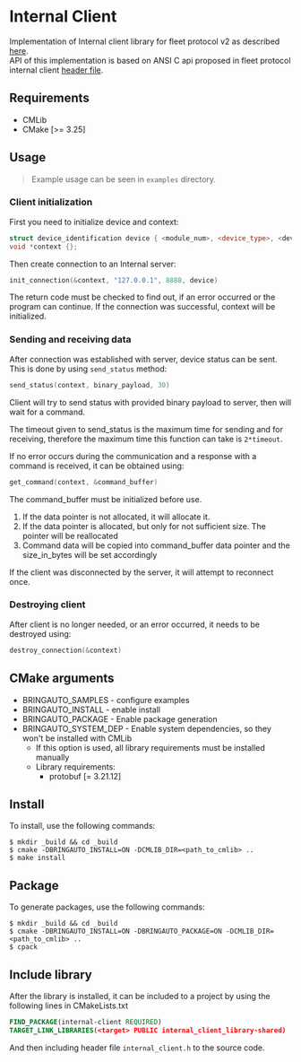 # Internal Client

Implementation of Internal client library for fleet protocol v2 as described
[here](https://docs.google.com/document/d/19h2yEh3DzIizKZc-iHWpUrQIrLyop7FQUBzUi_K9LWY/view).  
API of this implementation is based on ANSI C api proposed in fleet protocol internal client [header file](https://gitlab.bringauto.com/bring-auto/fleet-protocol-v2/fleet-protocol/-/blob/master/lib/module_api/include/internal_client/internal_client.h).


## Requirements

- CMLib
- CMake [>= 3.25] 

## Usage
>Example usage can be seen in `examples` directory.


### Client initialization
First you need to initialize device and context:
```c++
struct device_identification device { <module_num>, <device_type>, <device_role>, <device_name>, <priority>};
void *context {};
```
Then create connection to an Internal server:
```c++
init_connection(&context, "127.0.0.1", 8888, device)
```

The return code must be checked to find out, if an error occurred or the program can continue.
If the connection was successful, context will be initialized.

### Sending and receiving data
After connection was established with server, device status can be sent. This is done by using `send_status` method:
```c++
send_status(context, binary_payload, 30)
```
Client will try to send status with provided binary payload to server, then will wait for a command.

The timeout given to send_status is the maximum time for sending and for receiving, therefore the maximum time this function can take is `2*timeout`.

If no error occurs during the communication and a response with a command is received, it can be obtained using:
```c++
get_command(context, &command_buffer)
```
The command_buffer must be initialized before use. 
1. If the data pointer is not allocated, it will allocate it.
2. If the data pointer is allocated, but only for not sufficient size. The pointer will be reallocated
3. Command data will be copied into command_buffer data pointer and the size_in_bytes will be set accordingly

If the client was disconnected by the server, it will attempt to reconnect once.

### Destroying client
After client is no longer needed, or an error occurred, it needs to be destroyed using:
```c++
destroy_connection(&context)
```

## CMake arguments
* BRINGAUTO_SAMPLES - configure examples
* BRINGAUTO_INSTALL - enable install
* BRINGAUTO_PACKAGE - Enable package generation
* BRINGAUTO_SYSTEM_DEP - Enable system dependencies, so they won't be installed with CMLib
  * If this option is used, all library requirements must be installed manually
  * Library requirements:
    * protobuf [= 3.21.12]
  
## Install
To install, use the following commands:
```shell
$ mkdir _build && cd _build
$ cmake -DBRINGAUTO_INSTALL=ON -DCMLIB_DIR=<path_to_cmlib> ..
$ make install
```

## Package
To generate packages, use the following commands:
```shell
$ mkdir _build && cd _build
$ cmake -DBRINGAUTO_INSTALL=ON -DBRINGAUTO_PACKAGE=ON -DCMLIB_DIR=<path_to_cmlib> ..
$ cpack
```

## Include library
After the library is installed, it can be included to a project by using the following lines in CMakeLists.txt
```cmake
FIND_PACKAGE(internal-client REQUIRED)
TARGET_LINK_LIBRARIES(<target> PUBLIC internal_client_library-shared)
```

And then including header file `internal_client.h` to the source code.


